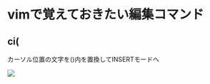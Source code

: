 # vimで覚えておきたい編集コマンド

## ci(
カーソル位置の文字を()内を置換してINSERTモードへ

![](https://lh3.googleusercontent.com/-povAAY58-js/VsXm6ME1vSI/AAAAAAAAAjg/xErDxCuN2HQ/s448-Ic42/1e3819ba49f85682f6f12832c433a5c6.gif)
